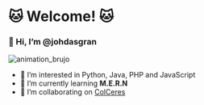 #  🐱 Welcome! 🐱

### 👋 Hi, I’m @johdasgran

  ![animation_brujo](https://user-images.githubusercontent.com/69698539/129458846-b7fd25cf-406f-4f15-9d6a-5ab4b52b7a53.gif)

- 👀 I’m interested in Python, Java, PHP and JavaScript                                                
- 🌱 I’m currently learning <strong>M.E.R.N</strong>
- 💞️ I’m collaborating on [ColCeres](https://github.com/Learn-frontend-MinTic/ColCeres.github.io)






<!---
- 💞️ I’m looking to collaborate on ...
- 📫 How to reach me ...
johdasgran/johdasgran is a ✨ special ✨ repository because its `README.md` (this file) appears on your GitHub profile.
You can click the Preview link to take a look at your changes.
--->

